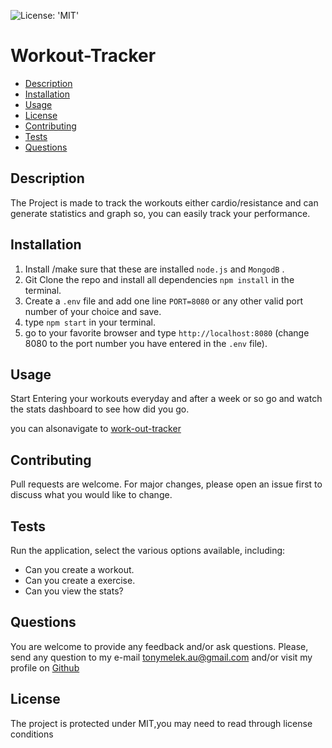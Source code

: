 ![License: 'MIT'](https://img.shields.io/badge/License-MIT-yellow.svg)
# Workout-Tracker
* [Description](#description)
* [Installation](#installation)
* [Usage](#usage)
* [License](#license)
* [Contributing](#contributing)
* [Tests](#tests)
* [Questions](#questions)
## Description
The Project is made to track the workouts either cardio/resistance and can generate statistics and graph so, you can easily track your performance.
## Installation
1. Install /make sure that these are installed `node.js`  and `MongodB` .
2. Git Clone the repo and install all dependencies `npm install` in the terminal.
3. Create a `.env` file and add one line `PORT=8080` or any other valid port number of your choice and save.
4. type `npm start` in your terminal.
5. go to your favorite browser and type `http://localhost:8080` (change 8080 to the port number you have entered in the `.env` file).

## Usage
Start Entering your workouts everyday and after a week or so go and watch the stats dashboard to see how did you go.

you can alsonavigate to [work-out-tracker](https://workouts-tracker-tony.herokuapp.com/)
## Contributing
Pull requests are welcome. For major changes, please open an issue first to discuss what you would like to change.
## Tests
Run the application, select the various options available, including:
* Can you create a workout.
* Can you create a exercise.
* Can you view the stats?
## Questions
You are welcome to provide any feedback and/or ask questions.
Please, send any question to my e-mail [tonymelek.au@gmail.com](mailto:tonymelek.au@gmail.com) and/or visit my profile on [Github](https://github.com/tonymelek)

## License
The project is protected under MIT,you may need to read through license conditions